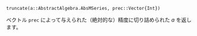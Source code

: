 ```
truncate(a::AbstractAlgebra.AbsMSeries, prec::Vector{Int})
```

ベクトル `prec` によって与えられた（絶対的な）精度に切り詰められた $a$ を返します。
